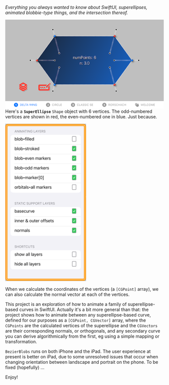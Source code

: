 *Everything you always wanted to know about SwiftUI, superellipses, animated blobbie-type things, and the intersection thereof.*

<img align="right" src="GIFs/DeltaWing.PNG" width="667">

Here's a **`SuperEllipse`** `Shape` object with 6 vertices. The odd-numbered vertices are shown in red, the even-numbered one in blue. Just because.

<img src="GIFs/LayersChooser(iPhone14).PNG" height="500">

When we calculate the coordinates of the vertices (a `[CGPoint]` array), we can also calculate the normal vector at each of the vertices.


This project is an exploration of how to animate a family of superellipse-based curves in SwiftUI. Actually it's a bit more general than that: the project shows how to animate between any superellipse-based curve, defined for our purposes as a `[CGPoint, CGVector]` array, where the `CGPoints` are the calculated vertices of the superellipse and the `CGVectors` are their corresponding normals, or orthogonals, and any secondary curve you can derive algorithmically from the first, eg using a simple mapping or transformation. 

`BezierBlobs` runs on both iPhone and the iPad. The user experience at present is better on iPad, due to some unresolved issues that occur when changing orientation between landscape and portrait on the phone. To be fixed (hopefully) ...

Enjoy!
